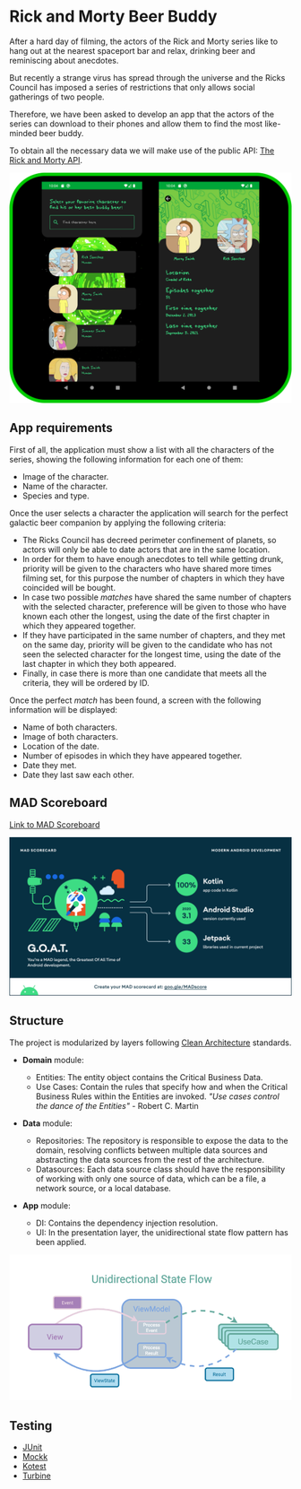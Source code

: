 # Rick and Morty Beer Buddy

After a hard day of filming, the actors of the Rick and Morty series like to hang out at the nearest spaceport bar and relax, drinking beer and reminiscing about anecdotes.

But recently a strange virus has spread through the universe and the Ricks Council has imposed a series of restrictions that only allows social gatherings of two people.

Therefore, we have been asked to develop an app that the actors of the series can download to their phones and allow them to find the most like-minded beer buddy.

To obtain all the necessary data we will make use of the public API: [The Rick and Morty API](https://rickandmortyapi.com/).

![screenshots](./screenshots/combine_screenshot.png)

## App requirements

First of all, the application must show a list with all the characters of the series, showing the following information for each one of them:

- Image of the character.
- Name of the character.
- Species and type.

Once the user selects a character the application will search for the perfect galactic beer companion by applying the following criteria:

- The Ricks Council has decreed perimeter confinement of planets, so actors will only be able to date actors that are in the same location.
- In order for them to have enough anecdotes to tell while getting drunk, priority will be given to the characters who have shared more times filming set, for this purpose the number of chapters in which they have coincided will be bought.
- In case two possible *matches* have shared the same number of chapters with the selected character, preference will be given to those who have known each other the longest, using the date of the first chapter in which they appeared together.
- If they have participated in the same number of chapters, and they met on the same day, priority will be given to the candidate who has not seen the selected character for the longest time, using the date of the last chapter in which they both appeared.
- Finally, in case there is more than one candidate that meets all the criteria, they will be ordered by ID.

Once the perfect *match* has been found, a screen with the following information will be displayed:

- Name of both characters.
- Image of both characters.
- Location of the date.
- Number of episodes in which they have appeared together.
- Date they met.
- Date they last saw each other.

## MAD Scoreboard

[Link to MAD Scoreboard](https://madscorecard.withgoogle.com/scorecards/1419406096/)

![summary](./screenshots/mad_scorecard/summary.png)

## Structure

The project is modularized by layers following [Clean Architecture](https://blog.cleancoder.com/uncle-bob/2012/08/13/the-clean-architecture.html) standards.

- **Domain** module:

    - Entities: The entity object contains the Critical Business Data.
    - Use Cases: Contain the rules that specify how and when the Critical Business Rules within the Entities are invoked. *"Use cases control the dance of the Entities"* - Robert C. Martin

- **Data** module:

    - Repositories: The repository is responsible to expose the data to the domain, resolving conflicts between multiple data sources and abstracting the data sources from the rest of the architecture.
    - Datasources: Each data source class should have the responsibility of working with only one source of data, which can be a file, a network source, or a local database.

- **App** module:

    - DI: Contains the dependency injection resolution.
    - UI: In the presentation layer, the unidirectional state flow pattern has been applied.
      
![unidirectional_state_flow](./screenshots/unidirectional_state_flow.png)

## Testing

- [JUnit](https://junit.org/junit4/)
- [Mockk](https://mockk.io/)
- [Kotest](https://kotest.io/)
- [Turbine](https://github.com/cashapp/turbine)